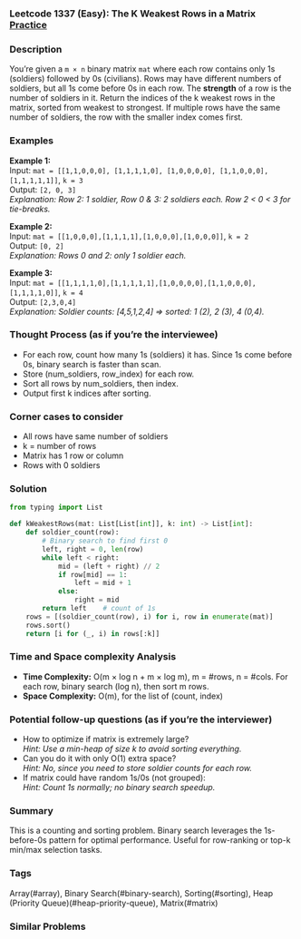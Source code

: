 ### Leetcode 1337 (Easy): The K Weakest Rows in a Matrix [Practice](https://leetcode.com/problems/the-k-weakest-rows-in-a-matrix)

### Description  
You’re given a `m × n` binary matrix `mat` where each row contains only 1s (soldiers) followed by 0s (civilians). Rows may have different numbers of soldiers, but all 1s come before 0s in each row. The **strength** of a row is the number of soldiers in it. Return the indices of the k weakest rows in the matrix, sorted from weakest to strongest. If multiple rows have the same number of soldiers, the row with the smaller index comes first.

### Examples  

**Example 1:**  
Input: `mat = [[1,1,0,0,0], [1,1,1,1,0], [1,0,0,0,0], [1,1,0,0,0], [1,1,1,1,1]]`, `k = 3`  
Output: `[2, 0, 3]`  
*Explanation: Row 2: 1 soldier, Row 0 & 3: 2 soldiers each. Row 2 < 0 < 3 for tie-breaks.*

**Example 2:**  
Input: `mat = [[1,0,0,0],[1,1,1,1],[1,0,0,0],[1,0,0,0]]`, `k = 2`  
Output: `[0, 2]`  
*Explanation: Rows 0 and 2: only 1 soldier each.*

**Example 3:**  
Input: `mat = [[1,1,1,1,0],[1,1,1,1,1],[1,0,0,0,0],[1,1,0,0,0],[1,1,1,1,0]]`, `k = 4`  
Output: `[2,3,0,4]`  
*Explanation: Soldier counts: [4,5,1,2,4] ⇒ sorted: 1 (2), 2 (3), 4 (0,4).* 

### Thought Process (as if you’re the interviewee)  
- For each row, count how many 1s (soldiers) it has. Since 1s come before 0s, binary search is faster than scan.
- Store (num_soldiers, row_index) for each row.
- Sort all rows by num_soldiers, then index.
- Output first k indices after sorting.

### Corner cases to consider  
- All rows have same number of soldiers
- k = number of rows
- Matrix has 1 row or column
- Rows with 0 soldiers

### Solution

```python
from typing import List

def kWeakestRows(mat: List[List[int]], k: int) -> List[int]:
    def soldier_count(row):
        # Binary search to find first 0
        left, right = 0, len(row)
        while left < right:
            mid = (left + right) // 2
            if row[mid] == 1:
                left = mid + 1
            else:
                right = mid
        return left    # count of 1s
    rows = [(soldier_count(row), i) for i, row in enumerate(mat)]
    rows.sort()
    return [i for (_, i) in rows[:k]]
```

### Time and Space complexity Analysis  

- **Time Complexity:** O(m × log n + m × log m), m = #rows, n = #cols. For each row, binary search (log n), then sort m rows.
- **Space Complexity:** O(m), for the list of (count, index)

### Potential follow-up questions (as if you’re the interviewer)  

- How to optimize if matrix is extremely large?  
  *Hint: Use a min-heap of size k to avoid sorting everything.*
- Can you do it with only O(1) extra space?  
  *Hint: No, since you need to store soldier counts for each row.*
- If matrix could have random 1s/0s (not grouped):  
  *Hint: Count 1s normally; no binary search speedup.*

### Summary
This is a counting and sorting problem. Binary search leverages the 1s-before-0s pattern for optimal performance. Useful for row-ranking or top-k min/max selection tasks.

### Tags
Array(#array), Binary Search(#binary-search), Sorting(#sorting), Heap (Priority Queue)(#heap-priority-queue), Matrix(#matrix)

### Similar Problems
